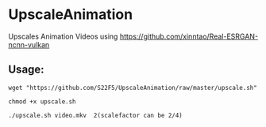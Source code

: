 # UpscaleAnimation
Upscales Animation Videos using https://github.com/xinntao/Real-ESRGAN-ncnn-vulkan

## Usage:

```wget "https://github.com/S22F5/UpscaleAnimation/raw/master/upscale.sh"```

```chmod +x upscale.sh```

```./upscale.sh video.mkv  2(scalefactor can be 2/4)```
